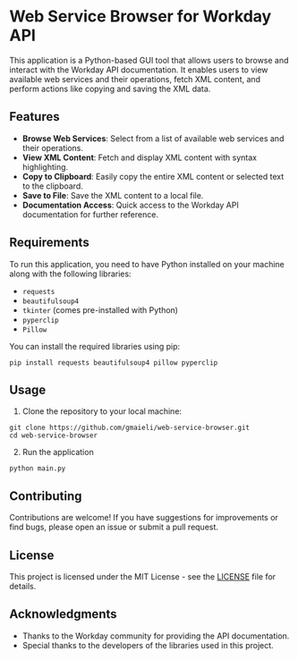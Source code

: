 # Web Service Browser for Workday API

This application is a Python-based GUI tool that allows users to browse and interact with the Workday API documentation. It enables users to view available web services and their operations, fetch XML content, and perform actions like copying and saving the XML data.

## Features

- **Browse Web Services**: Select from a list of available web services and their operations.
- **View XML Content**: Fetch and display XML content with syntax highlighting.
- **Copy to Clipboard**: Easily copy the entire XML content or selected text to the clipboard.
- **Save to File**: Save the XML content to a local file.
- **Documentation Access**: Quick access to the Workday API documentation for further reference.

## Requirements

To run this application, you need to have Python installed on your machine along with the following libraries:

- `requests`
- `beautifulsoup4`
- `tkinter` (comes pre-installed with Python)
- `pyperclip`
- `Pillow`

You can install the required libraries using pip:

```shell
pip install requests beautifulsoup4 pillow pyperclip
```
## Usage
1. Clone the repository to your local machine:
```shell
git clone https://github.com/gmaieli/web-service-browser.git
cd web-service-browser
```
2. Run the application
```shell
python main.py
```
## Contributing
Contributions are welcome! If you have suggestions for improvements or find bugs, please open an issue or submit a pull request.

## License
This project is licensed under the MIT License - see the [LICENSE](https://github.com/gmaieli/Workday-Webservice-Browser/blob/main/LICENSE) file for details.

## Acknowledgments
- Thanks to the Workday community for providing the API documentation.
- Special thanks to the developers of the libraries used in this project.
